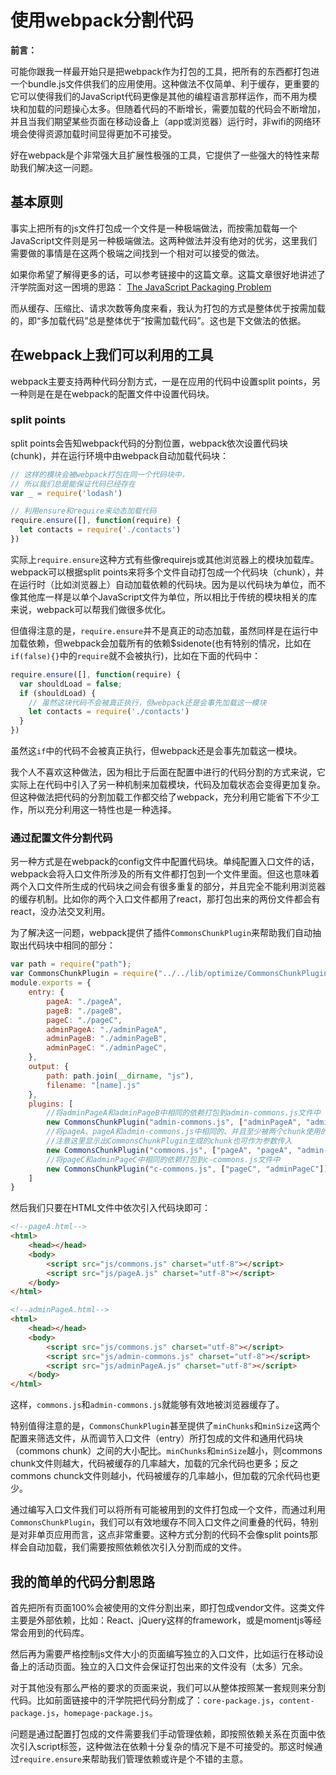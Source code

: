 # 使用webpack分割代码

__前言：__

可能你跟我一样最开始只是把webpack作为打包的工具，把所有的东西都打包进一个bundle.js文件供我们的应用使用。这种做法不仅简单、利于缓存，更重要的它可以使得我们的JavaScript代码更像是其他的编程语言那样运作，而不用为模块和加载的问题操心太多。但随着代码的不断增长，需要加载的代码会不断增加，并且当我们期望某些页面在移动设备上（app或浏览器）运行时，非wifi的网络环境会使得资源加载时间显得更加不可接受。

好在webpack是个非常强大且扩展性极强的工具，它提供了一些强大的特性来帮助我们解决这一问题。

## 基本原则

事实上把所有的js文件打包成一个文件是一种极端做法，而按需加载每一个JavaScript文件则是另一种极端做法。这两种做法并没有绝对的优劣，这里我们需要做的事情是在这两个极端之间找到一个相对可以接受的做法。

如果你希望了解得更多的话，可以参考链接中的这篇文章。这篇文章很好地讲述了汗学院面对这一困境的思路：
[The JavaScript Packaging Problem](http://jamie-wong.com/2014/11/29/the-js-packaging-problem/)

而从缓存、压缩比、请求次数等角度来看，我认为打包的方式是整体优于按需加载的，即“多加载代码”总是整体优于“按需加载代码”。这也是下文做法的依据。

## 在webpack上我们可以利用的工具

webpack主要支持两种代码分割方式，一是在应用的代码中设置split points，另一种则是在是在webpack的配置文件中设置代码块。

### split points

split points会告知webpack代码的分割位置，webpack依次设置代码块(chunk)，并在运行环境中由webpack自动加载代码块：

```js
// 这样的模块会被webpack打包在同一个代码块中，
// 所以我们总是能保证代码已经存在
var _ = require('lodash')

// 利用ensure和require来动态加载代码
require.ensure([], function(require) {
  let contacts = require('./contacts')
})
```

实际上`require.ensure`这种方式有些像requirejs或其他浏览器上的模块加载库。webpack可以根据split points来将多个文件自动打包成一个代码块（chunk），并在运行时（比如浏览器上）自动加载依赖的代码块。因为是以代码块为单位，而不像其他库一样是以单个JavaScript文件为单位，所以相比于传统的模块相关的库来说，webpack可以帮我们做很多优化。

但值得注意的是，`require.ensure`并不是真正的动态加载，虽然同样是在运行中加载依赖，但webpack会加载所有的依赖$sidenote(也有特别的情况，比如在`if(false){}`中的`require`就不会被执行)，比如在下面的代码中：

```js
require.ensure([], function(require) {
  var shouldLoad = false;
  if (shouldLoad) {
    // 虽然这块代码不会被真正执行，但webpack还是会事先加载这一模块
    let contacts = require('./contacts')
  }
})
```

虽然这`if`中的代码不会被真正执行，但webpack还是会事先加载这一模块。

我个人不喜欢这种做法，因为相比于后面在配置中进行的代码分割的方式来说，它实际上在代码中引入了另一种机制来加载模块，代码及加载状态会变得更加复杂。但这种做法把代码的分割加载工作都交给了webpack，充分利用它能省下不少工作，所以充分利用这一特性也是一种选择。

### 通过配置文件分割代码

另一种方式是在webpack的config文件中配置代码块。单纯配置入口文件的话，webpack会将入口文件所涉及的所有文件都打包到一个文件里面。但这也意味着两个入口文件所生成的代码块之间会有很多重复的部分，并且完全不能利用浏览器的缓存机制。比如你的两个入口文件都用了react，那打包出来的两份文件都会有react，没办法交叉利用。

为了解决这一问题，webpack提供了插件`CommonsChunkPlugin`来帮助我们自动抽取出代码块中相同的部分：

```js
var path = require("path");
var CommonsChunkPlugin = require("../../lib/optimize/CommonsChunkPlugin");
module.exports = {
    entry: {
        pageA: "./pageA",
        pageB: "./pageB",
        pageC: "./pageC",
        adminPageA: "./adminPageA",
        adminPageB: "./adminPageB",
        adminPageC: "./adminPageC",
    },
    output: {
        path: path.join(__dirname, "js"),
        filename: "[name].js"
    },
    plugins: [
        //将adminPageA和adminPageB中相同的依赖打包到admin-commons.js文件中
        new CommonsChunkPlugin("admin-commons.js", ["adminPageA", "adminPageB"]),
        //将pageA、pageA和admin-commons.js中相同的、并且至少被两个chunk使用的依赖打包到commons.js文件中
        //注意这里显示出CommonsChunkPlugin生成的chunk也可作为参数传入
        new CommonsChunkPlugin("commons.js", ["pageA", "pageA", "admin-commons.js"], 2),
        //将pageC和adminPageC中相同的依赖打包到c-commons.js文件中
        new CommonsChunkPlugin("c-commons.js", ["pageC", "adminPageC"]),
    ]
}
```

然后我们只要在HTML文件中依次引入代码块即可：

```html
<!--pageA.html-->
<html>
    <head></head>
    <body>
        <script src="js/commons.js" charset="utf-8"></script>
        <script src="js/pageA.js" charset="utf-8"></script>
    </body>
</html>
```

```html
<!--adminPageA.html-->
<html>
    <head></head>
    <body>
        <script src="js/commons.js" charset="utf-8"></script>
        <script src="js/admin-commons.js" charset="utf-8"></script>
        <script src="js/adminPageA.js" charset="utf-8"></script>
    </body>
</html>
```

这样，`commons.js`和`admin-commons.js`就能够有效地被浏览器缓存了。

特别值得注意的是，`CommonsChunkPlugin`甚至提供了`minChunks`和`minSize`这两个配置来筛选文件，从而调节入口文件（entry）所打包成的文件和通用代码块（commons chunk）之间的大小配比。`minChunks`和`minSize`越小，则commons chunk文件则越大，代码被缓存的几率越大，加载的冗余代码也更多；反之commons chunck文件则越小，代码被缓存的几率越小，但加载的冗余代码也更少。

通过编写入口文件我们可以将所有可能被用到的文件打包成一个文件，而通过利用`CommonsChunkPlugin`，我们可以有效地缓存不同入口文件之间重叠的代码，特别是对非单页应用而言，这点非常重要。这种方式分割的代码不会像split points那样会自动加载，我们需要按照依赖依次引入分割而成的文件。

## 我的简单的代码分割思路

首先把所有页面100%会被使用的文件分割出来，即打包成vendor文件。这类文件主要是外部依赖，比如：React、jQuery这样的framework，或是momentjs等经常会用到的代码库。

然后再为需要严格控制js文件大小的页面编写独立的入口文件，比如运行在移动设备上的活动页面。独立的入口文件会保证打包出来的文件没有（太多）冗余。

对于其他没有那么严格的要求的页面来说，我们可以从整体按照某一套规则来分割代码。比如前面链接中的汗学院把代码分割成了：`core-package.js`，`content-package.js`，`homepage-package.js`。

问题是通过配置打包成的文件需要我们手动管理依赖，即按照依赖关系在页面中依次引入script标签，这种做法在依赖十分复杂的情况下是不可接受的。那这时候通过`require.ensure`来帮助我们管理依赖或许是个不错的主意。

